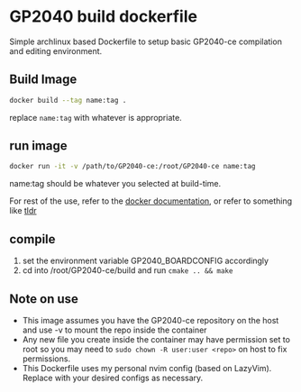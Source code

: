 # GP2040 build dockerfile

Simple archlinux based Dockerfile to setup basic GP2040-ce
compilation and editing environment.

## Build Image

~~~bash
docker build --tag name:tag .
~~~

replace `name:tag` with whatever is appropriate.

## run image

~~~bash
docker run -it -v /path/to/GP2040-ce:/root/GP2040-ce name:tag
~~~

name:tag should be whatever you selected at build-time.

For rest of the use, refer to the [docker documentation](https://docs.docker.com/),
or refer to something like [tldr](https://github.com/dbrgn/tealdeer)

## compile

1. set the environment variable GP2040_BOARDCONFIG accordingly
2. cd into /root/GP2040-ce/build and run `cmake .. && make`

## Note on use

* This image assumes you have the GP2040-ce repository on the host and use -v to mount the repo inside the container
* Any new file you create inside the container may have permission set to root so you may need to `sudo chown -R user:user <repo>` on host to fix permissions.
* This Dockerfile uses my personal nvim config (based on LazyVim).  Replace with your desired configs as necessary.
